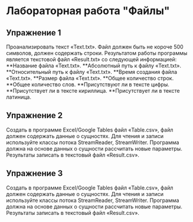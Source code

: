 # Лабораторная работа "Файлы"
## Упражнение 1
Проанализировать текст «Text.txt». Файл должен быть не короче 500 символов, должен содержать строки. Результатом работы программы является текстовой файл «Result.txt» со следующей информацией:
**Название файла «Text.txt».
**Абсолютный путь к файлу «Text.txt».
**Относительный путь к файлу «Text.txt».
**Время создания файла «Text.txt».
**Размер файла «Text.txt».
**Общее количество строк.
**Общее количество слов.
**Присутствуют ли в тексте цифры.
**Присутствует ли в тексте кириллица.
**Присутствует ли в тексте латиница.
## Упражнение 2
Создать в программе Excel/Google Tables файл «Table.csv», файл должен содержать данные о сущностях. Для чтения и записи используйте классы потока StreamReader, StreamWriter. Программа должна на основе данных о сущности рассчитать новые параметры. Результаты записать в текстовый файл «Result.csv».
## Упражнение 3
Создать в программе Excel/Google Tables файл «Table.csv», файл должен содержать данные о сущностях. Для чтения и записи используйте классы потока StreamReader, StreamWriter. Программа должна на основе данных о сущности рассчитать новые параметры. Результаты записать в текстовый файл «Result.csv».

